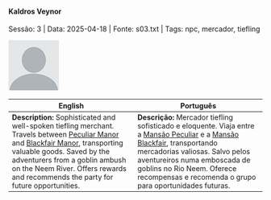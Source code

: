 
#### Kaldros Veynor

Sessão: 3 | Data: 2025-04-18 | Fonte: s03.txt | Tags: npc, mercador, tiefling

![Kaldros Veynor](blank.png)

| English | Português |
|---------|-----------|
| **Description:** Sophisticated and well-spoken tiefling merchant. Travels between [Peculiar Manor](peculiar_manor.md) and [Blackfair Manor](blackfair_manor.md), transporting valuable goods. Saved by the adventurers from a goblin ambush on the Neem River. Offers rewards and recommends the party for future opportunities. | **Descrição:** Mercador tiefling sofisticado e eloquente. Viaja entre a [Mansão Peculiar](peculiar_manor.md) e a [Mansão Blackfair](blackfair_manor.md), transportando mercadorias valiosas. Salvo pelos aventureiros numa emboscada de goblins no Rio Neem. Oferece recompensas e recomenda o grupo para oportunidades futuras. |


























